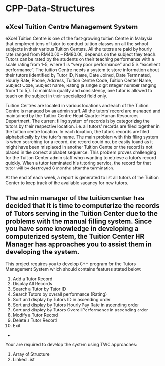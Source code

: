 # CPP-Data-Structures
eXcel Tuition Centre Management System
-----------
eXcel Tuition Centre is one of the fast-growing tuition Centre in Malaysia that employed tens of tutor to conduct tuition classes on all the school subjects in their various Tuition Centers. All the tutors are paid by hourly rate ranged from RM40.00 – RM80.00, depends on the subject they teach. Tutors can be rated by the students on their teaching performance with a scale rating from 1-5, where 1 is “very poor performance” and 5 is “excellent performance”. The tuition Centre needs a system to store information about their tutors (identified by Tutor ID, Name, Date Joined, Date Terminated, Hourly Rate, Phone, Address, Tuition Centre Code, Tuition Center Name, Subject Code, Subject Name, Rating [a single digit integer number ranging from 1 to 5]). To maintain quality and consistency, one tutor is allowed to teach on the subject in their specialized field only.

Tuition Centres are located in various locations and each of the Tuition Centre is managed by an admin staff. All the tutors’ record are managed and maintained by the Tuition Centre Head Quarter Human Resources Department. The current filing system of records is by categorizing the tutors by their respective location. i.e. all tutors’ records are filed together in the tuition centre location. In each location, the tutor’s records are filed alphabetically by the tutor’s name. The main problem with this filing system is when searching for a record, the record could not be easily found as it might have been misplaced in another Tuition Centre or the record is not placed in the correct alphabet sequence. This problem proves challenging for the Tuition Center admin staff when wanting to retrieve a tutor’s record quickly. When a tutor terminated his tutoring service, the record for that tutor will be destroyed 6 months after the termination.

At the end of each week, a report is generated to list all tutors of the Tuition Center to keep track of the available vacancy for new tutors.

The admin manager of the tuition center has decided that it is time to computerize the records of Tutors serving in the Tuition Center due to the problems with the manual filling system. Since you have some knowledge in developing a computerized system, the Tuition Center HR Manager has approaches you to assist them in developing the system.
-
This project requires you to develop C++ program for the Tutors Management System which should contains features stated below:
1. Add a Tutor Record
2. Display All Records
3. Search a Tutor by Tutor ID
4. Search Tutors by overall performance (Rating)
5. Sort and display by Tutors ID in ascending order
6. Sort and display by Tutors Hourly Pay Rate in ascending order
7. Sort and display by Tutors Overall Performance in ascending order
8. Modify a Tutor Record
9. Delete a Tutor Record
10. Exit
-
Your are required to develop the system using TWO approaches:
1. Array of Structure
2. Linked List
